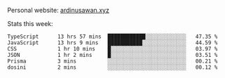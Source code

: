 Personal website: [ardinusawan.xyz](https://ardinusawan.xyz)

Stats this week:
<!--START_SECTION:waka-->

```text
TypeScript      13 hrs 57 mins  ████████████░░░░░░░░░░░░░   47.35 %
JavaScript      13 hrs 9 mins   ███████████░░░░░░░░░░░░░░   44.59 %
CSS             1 hr 10 mins    █░░░░░░░░░░░░░░░░░░░░░░░░   03.97 %
JSON            1 hr 2 mins     █░░░░░░░░░░░░░░░░░░░░░░░░   03.51 %
Prisma          3 mins          ░░░░░░░░░░░░░░░░░░░░░░░░░   00.21 %
dosini          2 mins          ░░░░░░░░░░░░░░░░░░░░░░░░░   00.12 %
```

<!--END_SECTION:waka-->

